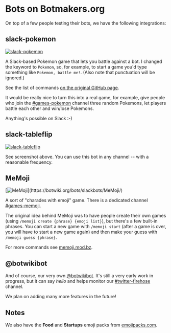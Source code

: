 # Bots on Botmakers.org

On top of a few people testing their bots, we have the following integrations:

## slack-pokemon

[![slack-pokemon](https://botwiki.org/content/bots/slackbots/images/slack-pokemon.png)](https://botwiki.org/bots/slackbots/slack-pokemon/)

A Slack-based Pokemon game that lets you battle against a bot. I changed the keyword to `Pokemon`, so, for example, to start a game you'd type something like `Pokemon, battle me!`. (Also note that punctuation will be ignored.)

See the list of commands [on the original GitHub page](https://github.com/rvinluan/slack-pokemon/#how-to-play).

It would be really nice to turn this into a real game, for example, give people who join the [#games-pokemon](https://botmakers.slack.com/messages/games-pokemon/details/) channel three random Pokemons, let players battle each other and win/lose Pokemons.

Anything's possible on Slack :-)

## slack-tableflip

[![slack-tableflip](https://botwiki.org/content/bots/slackbots/images/slack-tableflip.png)](https://botwiki.org/bots/slackbots/slack-tableflip/)

See screenshot above. You can use this bot in any channel -- with a reasonable frequency.

## MeMoji

[![MeMoji](https://botwiki.org/content/bots/slackbots/images/MeMoji.png?)](https://botwiki.org/bots/slackbots/MeMoji/)

A sort of "charades with emoji" game. There is a dedicated channel [#games-memoji](https://botmakers.slack.com/messages/games-memoji/details/).

The original idea behind MeMoji was to have people create their own games (using `/memoji create {phrase} {emoji list}`), but there's a few built-in phrases. You can start a new game with `/memoji start` (after a game is over, you will have to start a new game again) and then make your guess with `/memoji guess {phrase}`.

For more commands see [memoji.mod.bz](https://memoji.mod.bz/).

## @botwikibot

And of course, our very own [@botwikibot](https://botwiki.org/projects/#botwikibot). It's still a very early work in progress, but it can say *hello* and helps monitor our [#twitter-firehose](https://botmakers.slack.com/messages/twitter-firehose/details/) channel.

We plan on adding many more features in the future!

## Notes

We also have the **Food** and **Startups** emoji packs from [emojipacks.com](http://www.emojipacks.com/).
